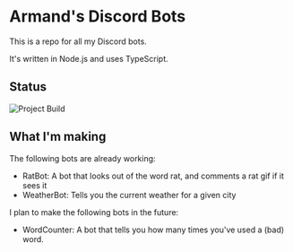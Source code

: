 # Armand's Discord Bots

This is a repo for all my Discord bots.

It's written in Node.js and uses TypeScript.

## Status

![Project Build](https://github.com/ArmandBernard/DiscordBots/actions/workflows/node.yml/badge.svg)

## What I'm making

The following bots are already working:

- RatBot: A bot that looks out of the word rat, and comments a rat gif if it sees it
- WeatherBot: Tells you the current weather for a given city

I plan to make the following bots in the future:

- WordCounter: A bot that tells you how many times you've used a (bad) word.
